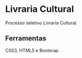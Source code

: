 
# Livraria Cultural

Processo seletivo Livraria Cultural.

## Ferramentas

CSS3, HTML5 e Bootsrap.
